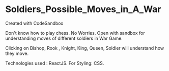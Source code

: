 # Soldiers_Possible_Moves_in_A_War
Created with CodeSandbox


Don't know how to play chess. No Worries. Open with sandbox for understanding moves of different soldiers in War Game.

Clicking on Bishop, Rook , Knight, King, Queen, Soldier will understand how they move.

Technologies used : ReactJS.
For Styling: CSS.
